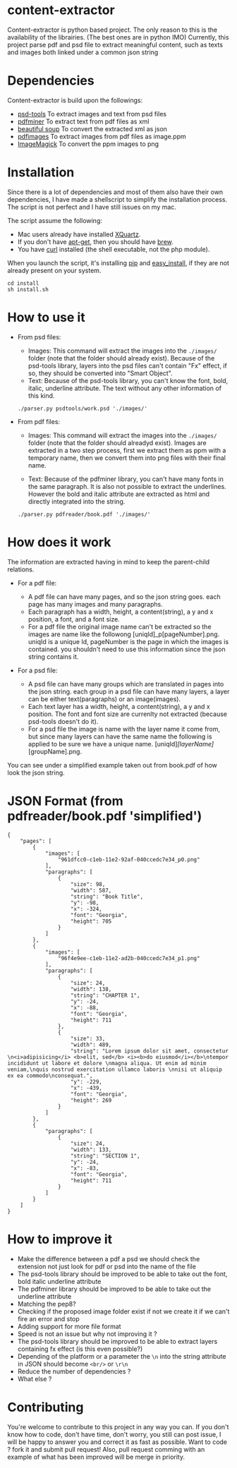 content-extractor
=================

Content-extractor is python based project. The only reason to this is the availability of the librairies. (The best ones are in python IMO)
Currently, this project parse pdf and psd file to extract meaningful content, such as texts and images both linked under a common json string


Dependencies
=================

Content-extractor is build upon the followings:

- [psd-tools](https://pypi.python.org/pypi/psd-tools/) To extract images and text from psd files
- [pdfminer](http://www.unixuser.org/~euske/python/pdfminer/#intro) To extract text from pdf files as xml
- [beautiful soup](http://www.crummy.com/software/BeautifulSoup/bs4/doc/) To convert the extracted xml as json
- [pdfimages](http://ubuntugenius.wordpress.com/2012/02/04/how-to-extract-images-from-pdf-documents-in-ubuntulinux/) To extract images from pdf files as image.ppm
- [ImageMagick](http://www.imagemagick.org/script/index.php) To convert the ppm images to png


Installation
=================

Since there is a lot of dependencies and most of them also have their own dependencies, I have made a shellscript to simplify the installation process. The script is not perfect and I have still issues on my mac.

The script assume the following:

 - Mac users already have installed [XQuartz](http://xquartz.macosforge.org/landing/).
 - If you don't have [apt-get](http://doc.ubuntu-fr.org/apt-get), then you should have [brew](http://mxcl.github.io/homebrew/).
 - You have [curl](http://pwet.fr/man/linux/commandes/curl) installed (the shell executable, not the php module).

When you launch the script, it's installing [pip](https://pypi.python.org/pypi/pip) and [easy_install](http://pythonhosted.org/distribute/easy_install.html), if they are not already present on your system.

    cd install
    sh install.sh

How to use it
=================

 - From psd files:
   - Images: This command will extract the images into the `./images/` folder (note that the folder should already exist).
Because of the psd-tools library, layers into the psd files can't contain "Fx" effect, if so, they should be converted into "Smart Object".
   - Text: Because of the psd-tools library, you can't know the font, bold, italic, underline attribute. The text without any other information of this kind.
    
    `./parser.py psdtools/work.psd './images/'`

 - From pdf files:
   - Images: This command will extract the images into the `./images/` folder (note that the folder should alreadyd exist).
Images are extracted in a two step process, first we extract them as ppm with a temporary name, then we convert them into png files with their final name.

   - Text: Because of the pdfminer library, you can't have many fonts in the same paragraph. It is also not possible to extract the underlines. However the bold and italic attribute are extracted as html and directly integrated into the string.

    `./parser.py pdfreader/book.pdf './images/'`


How does it work
=================

The information are extracted having in mind to keep the parent-child relations.

 - For a pdf file:
    - A pdf file can have many pages, and so the json string goes. each page has many images and many paragraphs.
    - Each paragraph has a width, height, a content(string), a y and x position, a font, and a font size.
    - For a pdf file the original image name can't be extracted so the images are name like the followong [uniqId]_p[pageNumber].png. uniqId is a unique Id, pageNumber is the page in which the images is contained. you shouldn't need to use this information since the json string contains it.

 - For a psd file:
    - A psd file can have many groups which are translated in pages into the json string. each group in a psd file can have many layers, a layer can be either text(paragraphs) or an image(images).
    - Each text layer has a width, height, a content(string), a y and x position. The font and font size are currenlty not extracted (because psd-tools doesn't do it).
    - For a psd file the image is name with the layer name it come from, but since many layers can have the same name the following is applied to be sure we have a unique name. [uniqId]_[layerName]_[groupName].png.


You can see under a simplified example taken out from book.pdf of how look the json string.

JSON Format (from pdfreader/book.pdf 'simplified')
=================

    {
        "pages": [
            {
                "images": [
                    "961dfcc0-c1eb-11e2-92af-040ccedc7e34_p0.png"
                ],
                "paragraphs": [
                    {
                        "size": 98,
                        "width": 587,
                        "string": "Book Title",
                        "y": -98,
                        "x": -324,
                        "font": "Georgia",
                        "height": 705
                    }
                ]
            },
            {
                "images": [
                    "96f4e9ee-c1eb-11e2-ad2b-040ccedc7e34_p1.png"
                ],
                "paragraphs": [
                    {
                        "size": 24,
                        "width": 138,
                        "string": "CHAPTER 1",
                        "y": -24,
                        "x": -88,
                        "font": "Georgia",
                        "height": 711
                    },
                    {
                        "size": 33,
                        "width": 489,
                        "string": "Lorem ipsum dolor sit amet, consectetur \n<i>adipisicing</i> <b>elit, sed</b> <i><b>do eiusmod</i></b>\ntempor incididunt ut labore et dolore \nmagna aliqua. Ut enim ad minim veniam,\nquis nostrud exercitation ullamco laboris \nnisi ut aliquip ex ea commodo\nconsequat.",
                        "y": -229,
                        "x": -439,
                        "font": "Georgia",
                        "height": 269
                    }
                ]
            },
            {
                "paragraphs": [
                    {
                        "size": 24,
                        "width": 133,
                        "string": "SECTION 1",
                        "y": -24,
                        "x": -83,
                        "font": "Georgia",
                        "height": 711
                    }
                ]
            }
        ]
    }


How to improve it
=================

 - Make the difference between a pdf a psd we should check the extension not just look for pdf or psd into the name of the file
 - The psd-tools library should be improved to be able to take out the font, bold italic underline attribute
 - The pdfminer library should be improved to be able to take out the underline attribute
 - Matching the pep8?
 - Checking if the proposed image folder exist if not we create it if we can't fire an error and stop
 - Adding support for more file format
 - Speed is not an issue but why not improving it ?
 - The psd-tools library should be improved to be able to extract layers containing fx effect (is this even possible?)
 - Depending of the platform or a parameter the `\n` into the string attribute in JSON should become `<br/>` or `\r\n`
 - Reduce the number of dependencies ?
 - What else ?

Contributing
=================

You're welcome to contribute to this project in any way you can. If you don't know how to code, don't have time, don't worry, you still can post issue, I will be happy to answer you and correct it as fast as possible.
Want to code ? fork it and submit pull request! Also, pull request comming with an example of what has been improved will be merge in priority.
